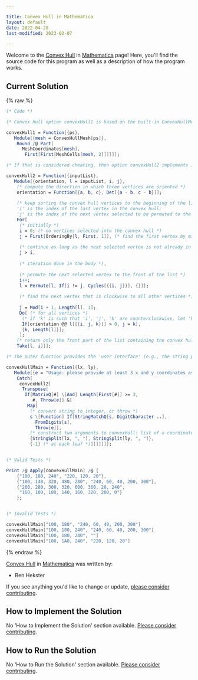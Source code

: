 ```yaml
---

title: Convex Hull in Mathematica
layout: default
date: 2022-04-28
last-modified: 2023-02-07

---
```


Welcome to the [Convex Hull](https://sampleprograms.io/projects/convex-hull) in [Mathematica](https://sampleprograms.io/languages/mathematica) page! Here, you'll find the source code for this program as well as a description of how the program works.

## Current Solution

{% raw %}

```mathematica
(* Code *)

(* Convex hull option convexHull1 is based on the built-in ConvexHullMesh: *)

convexHull1 = Function[{ps},
   Module[{mesh = ConvexHullMesh[ps]},
    Round /@ Part[
      MeshCoordinates[mesh],
       First[First[MeshCells[mesh, 2]]]]]];

(* If that is considered cheating, then option convexHull2 implements it directly using Jarvis' algorithm: *)

convexHull2 = Function[{inputList},
   Module[{orientation, l = inputList, i, j},
    (* compute the direction in which three vertices are oriented *)
    orientation = Function[{a, b, c}, Det[{a - b, c - b}]];
    
    (* keep sorting the convex hull vertices to the beginning of the list;
    'i' is the index of the last vertex in the convex hull;
    'j' is the index of the next vertex selected to be permuted to the front *)
    For[
     (* initially *)
     i = 0; (* no vertices selected into the convex hull *)
     j = First[OrderingBy[l, First, 1]], (* find the first vertex by minimum x-coordinate *)
     
     (* continue as long as the next selected vertex is not already in the convex hull *)
     j > i,
     
     (* iteration done in the body *),
     
     (* permute the next selected vertex to the front of the list *)
     i++;
     l = Permute[l, If[i != j, Cycles[{{i, j}}], {}]];
     
     (* find the next vertex that is clockwise to all other vertices *)
     
     j = Mod[i + 1, Length[l], 1];
     Do[ (* for all vertices *)
      (* if 'k' is such that 'i', 'j', 'k' are counterclockwise, let 'k' become the new 'j' *)
      If[orientation @@ l[[{i, j, k}]] > 0, j = k],
      {k, Length[l]}];
     ];
    (* return only the front part of the list containing the convex hull *)
    Take[l, i]]];

(* The outer function provides the 'user interface' (e.g., the string parsing): *)

convexHullMain = Function[{lx, ly},
   Module[{e = "Usage: please provide at least 3 x and y coordinates as separate lists (e.g. \"100, 440, 210\")"},
    Catch[
     convexHull2[
      Transpose[
       If[MatrixQ[#] \[And] Length[First[#]] >= 3,
          #, Throw[e]] &[
        Map[
         (* convert string to integer, or throw *)
         s \[Function] If[StringMatchQ[s, DigitCharacter ..],
           FromDigits[s],
           Throw[e]],
         (* construct two arguments to convexHull: list of x coordinates, list of y coordinates *)
         {StringSplit[lx, ", "], StringSplit[ly, ", "]},
         {-1} (* at each leaf *)]]]]]]];


(* Valid Tests *)

Print /@ Apply[convexHullMain] /@ {
    {"100, 180, 240", "220, 120, 20"},
    {"100, 140, 320, 480, 280", "240, 60, 40, 200, 300"},
    {"260, 280, 300, 320, 600, 360, 20, 240", 
     "160, 100, 180, 140, 160, 320, 200, 0"}
    };


(* Invalid Tests *)

convexHullMain["100, 180", "240, 60, 40, 200, 300"]
convexHullMain["100, 180, 240", "240, 60, 40, 200, 300"]
convexHullMain["100, 180, 240", ""]
convexHullMain["100, 1A0, 240", "220, 120, 20"]
```

{% endraw %}

[Convex Hull](https://sampleprograms.io/projects/convex-hull) in [Mathematica](https://sampleprograms.io/languages/mathematica) was written by:

- Ben Hekster

If you see anything you'd like to change or update, [please consider contributing](https://github.com/TheRenegadeCoder/sample-programs).

## How to Implement the Solution

No 'How to Implement the Solution' section available. [Please consider contributing](https://github.com/TheRenegadeCoder/sample-programs-website).

## How to Run the Solution

No 'How to Run the Solution' section available. [Please consider contributing](https://github.com/TheRenegadeCoder/sample-programs-website).